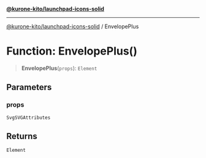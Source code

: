 [**@kurone-kito/launchpad-icons-solid**](../README.md)

***

[@kurone-kito/launchpad-icons-solid](../globals.md) / EnvelopePlus

# Function: EnvelopePlus()

> **EnvelopePlus**(`props`): `Element`

## Parameters

### props

`SvgSVGAttributes`

## Returns

`Element`
